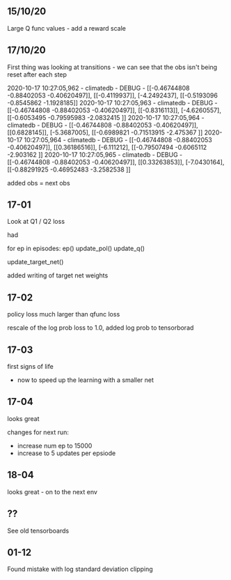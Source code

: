 ## 15/10/20

Large Q func values - add a reward scale


## 17/10/20

First thing was looking at transitions - we can see that the obs isn't being reset after each step

2020-10-17 10:27:05,962 - climatedb - DEBUG - [[-0.46744808 -0.88402053 -0.40620497]], [[-0.4119937]], [-4.2492437], [[-0.5193096 -0.8545862 -1.1928185]]
2020-10-17 10:27:05,963 - climatedb - DEBUG - [[-0.46744808 -0.88402053 -0.40620497]], [[-0.8316113]], [-4.6260557], [[-0.6053495  -0.79595983 -2.0832415 ]]
2020-10-17 10:27:05,964 - climatedb - DEBUG - [[-0.46744808 -0.88402053 -0.40620497]], [[0.6828145]], [-5.3687005], [[-0.6989821  -0.71513915 -2.475367  ]]
2020-10-17 10:27:05,964 - climatedb - DEBUG - [[-0.46744808 -0.88402053 -0.40620497]], [[0.36186516]], [-6.111212], [[-0.79507494 -0.6065112  -2.903162  ]]
2020-10-17 10:27:05,965 - climatedb - DEBUG - [[-0.46744808 -0.88402053 -0.40620497]], [[0.33263853]], [-7.0430164], [[-0.88291925 -0.46952483 -3.2582538 ]]

added obs = next obs
## 17-01

Look at Q1 / Q2 loss

had

for ep in episodes:
 ep()
 update_pol()
 update_q()

update_target_net()

added writing of target net weights

## 17-02

policy loss much larger than qfunc loss

rescale of the log prob loss to 1.0, added log prob to tensorborad

## 17-03

first signs of life
- now to speed up the learning with a smaller net

## 17-04

looks great

changes for next run:

- increase num ep to 15000
- increase to 5 updates per epsiode


## 18-04

looks great - on to the next env

## ??

See old tensorboards

## 01-12

Found mistake with log standard deviation clipping
